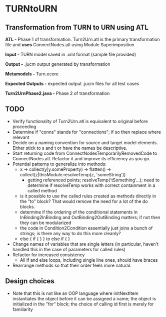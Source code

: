 # TURNtoURN

## Transformation from TURN to URN using ATL
  
**ATL -** Phase 1 of transformation. Turn2Urn.atl is the primary transformation file and **uses** ConnectNodes.atl using Module Superimposition  
  
**Input -** TURN model saved in .xml format (sample file provided)  
  
**Output -** .jucm output generated by transformation  
  
**Metamodels -** Turn.ecore    
  
**Expected Outputs -** expected output .jucm files for all test cases  
  
**Turn2UrnPhase2.java -** Phase 2 of transformation 

## TODO
* Verify functionality of Turn2Urn.atl is equivalent to original before proceeding
* Determine if "conns" stands for "connections"; if so then replace where relevant
* Decide on a naming convention for source and target model elements. Either stick to s and t or have the names be descriptive.
* Start returning code from ConnectNodesTemporarilyRemovedCode to ConnectNodes.atl. Refactor it and improve its efficiency as you go.
* Potential patterns to generalize into methods:
	* x -> collect(y|y.someProperty) -> flatten() -> collect(z|thisModule.resolveTemp(z, 'someString'))
		* getting referenced points; resolveTemp('tSomething'...); need to determine if resolveTemp works with correct containment in a called method
	* is it possible to use the called rules created as methods directly in the "to" block? That would remove the need for a lot of the do blocks.
	* determine if the ordering of the conditional statements in InBinding2InBinding and OutBinding2OutBinding matters; if not then they can be modularized
	* the code in Condition2Condition essentially just joins a bunch of strings; is there any way to do this more cleanly?
	* else { if { } } to else if { }
* Change names of variables that are single letters (in particular, haven't handled this in the case of parameters for called rules)
* Refactor for increased consistency
	* All if and else loops, including single line ones, should have braces
* Rearrange methods so that their order feels more natural.

## Design choices
* Note that this is not like an OOP language where initNextItem instantiates the object before it can be assigned a name; the object is initialized in the "for" block; the choice of calling id first is merely for familiarity